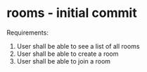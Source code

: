 # rooms - initial commit

Requirements:

1. User shall be able to see a list of all rooms
2. User shall be able to create a room
3. User shall be able to join a room
